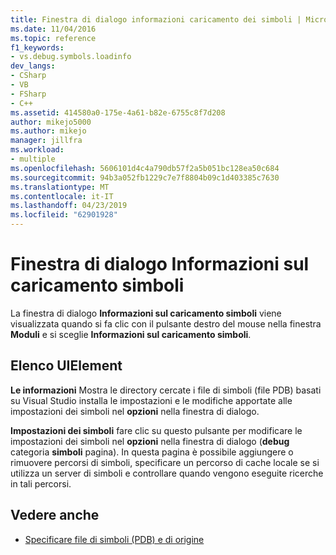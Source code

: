 ```yaml
---
title: Finestra di dialogo informazioni caricamento dei simboli | Microsoft Docs
ms.date: 11/04/2016
ms.topic: reference
f1_keywords:
- vs.debug.symbols.loadinfo
dev_langs:
- CSharp
- VB
- FSharp
- C++
ms.assetid: 414580a0-175e-4a61-b82e-6755c8f7d208
author: mikejo5000
ms.author: mikejo
manager: jillfra
ms.workload:
- multiple
ms.openlocfilehash: 5606101d4c4a790db57f2a5b051bc128ea50c684
ms.sourcegitcommit: 94b3a052fb1229c7e7f8804b09c1d403385c7630
ms.translationtype: MT
ms.contentlocale: it-IT
ms.lasthandoff: 04/23/2019
ms.locfileid: "62901928"
---
```

# <a name="symbol-load-information-dialog-box"></a>Finestra di dialogo Informazioni sul caricamento simboli
La finestra di dialogo **Informazioni sul caricamento simboli** viene visualizzata quando si fa clic con il pulsante destro del mouse nella finestra **Moduli** e si sceglie **Informazioni sul caricamento simboli**.

## <a name="uielement-list"></a>Elenco UIElement
 **Le informazioni** Mostra le directory cercate i file di simboli (file PDB) basati su Visual Studio installa le impostazioni e le modifiche apportate alle impostazioni dei simboli nel **opzioni** nella finestra di dialogo.

 **Impostazioni dei simboli** fare clic su questo pulsante per modificare le impostazioni dei simboli nel **opzioni** nella finestra di dialogo (**debug** categoria **simboli** pagina). In questa pagina è possibile aggiungere o rimuovere percorsi di simboli, specificare un percorso di cache locale se si utilizza un server di simboli e controllare quando vengono eseguite ricerche in tali percorsi.

## <a name="see-also"></a>Vedere anche
- [Specificare file di simboli (PDB) e di origine](../debugger/specify-symbol-dot-pdb-and-source-files-in-the-visual-studio-debugger.md)